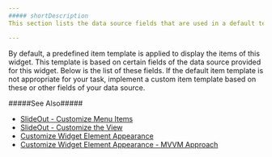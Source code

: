 ```yaml
---
##### shortDescription
This section lists the data source fields that are used in a default template for **SlideOut** items.

---
```

By default, a predefined item template is applied to display the items of this widget. This template is based on certain fields of the data source provided for this widget. Below is the list of these fields. If the default item template is not appropriate for your task, implement a custom item template based on these or other fields of your data source. 

#####See Also#####
- [SlideOut - Customize Menu Items](/concepts/05%20Widgets/SlideOut/05%20Customize%20Menu%20Items.md '/Documentation/Guide/Widgets/SlideOut/Customize_Menu_Items/')
- [SlideOut - Customize the View](/concepts/05%20Widgets/SlideOut/10%20Customize%20the%20View.md '/Documentation/Guide/Widgets/SlideOut/Customize_the_View/')
- [Customize Widget Element Appearance](/concepts/05%20Widgets/zz%20Common/05%20UI%20Widgets/30%20Customize%20Widget%20Element%20Appearance '/Documentation/Guide/Widgets/Common/UI_Widgets/Customize_Widget_Element_Appearance/')
- [Customize Widget Element Appearance - MVVM Approach](/concepts/05%20Widgets/zz%20Common/05%20UI%20Widgets/35%20Customize%20Widget%20Element%20Appearance%20-%20MVVM%20Approach '/Documentation/Guide/Widgets/Common/UI_Widgets/Customize_Widget_Element_Appearance_-_MVVM_Approach/')